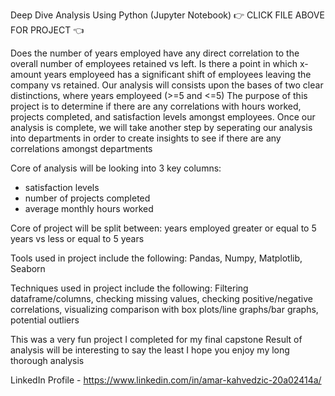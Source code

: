 Deep Dive Analysis Using Python (Jupyter Notebook) 👉 CLICK FILE ABOVE FOR PROJECT 👈

Does the number of years employed have any direct correlation to the overall number of employees retained vs left. 
Is there a point in which x-amount years employeed has a significant shift of employees leaving the company vs 
retained. Our analysis will consists upon the bases of two clear distinctions, where years employeed (>=5 and <=5)
The purpose of this project is to determine if there are any correlations with hours worked, projects completed, 
and satisfaction levels amongst employees. Once our analysis is complete, we will take another step by seperating 
our analysis into departments in order to create insights to see if there are any correlations amongst departments 

Core of analysis will be looking into 3 key columns:
- satisfaction levels
- number of projects completed
- average monthly hours worked

Core of project will be split between:
years employed greater or equal to 5 years vs less or equal to 5 years

Tools used in project include the following:
Pandas, Numpy, Matplotlib, Seaborn

Techniques used in project include the following: 
Filtering dataframe/columns, checking missing values, checking positive/negative correlations, visualizing comparison with box plots/line graphs/bar graphs, potential outliers
 
This was a very fun project I completed for my final capstone 
Result of analysis will be interesting to say the least
I hope you enjoy my long thorough analysis 

LinkedIn Profile - https://www.linkedin.com/in/amar-kahvedzic-20a02414a/


